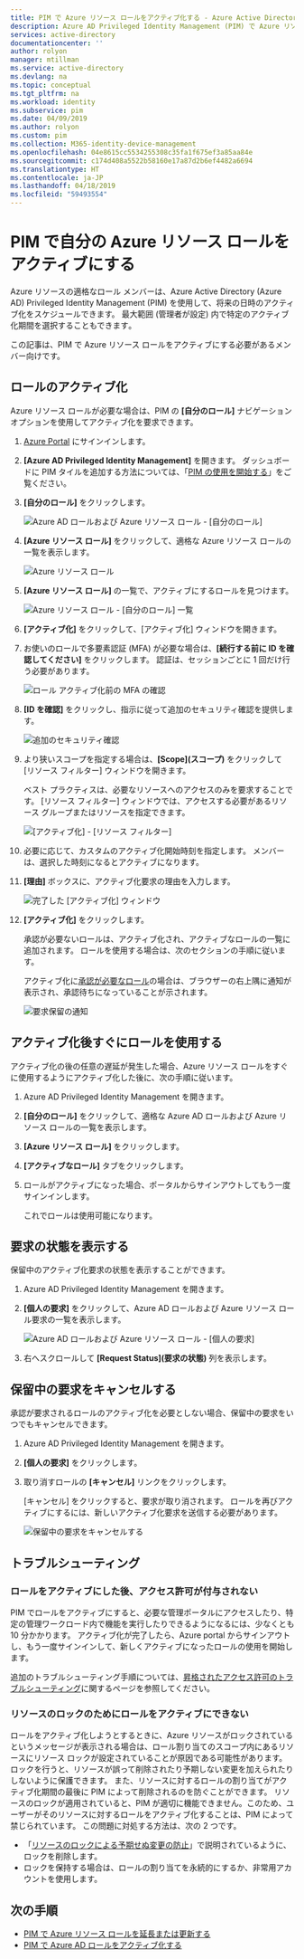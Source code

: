 ```yaml
---
title: PIM で Azure リソース ロールをアクティブ化する - Azure Active Directory | Microsoft Docs
description: Azure AD Privileged Identity Management (PIM) で Azure リソース ロールをアクティブにする方法を説明します。
services: active-directory
documentationcenter: ''
author: rolyon
manager: mtillman
ms.service: active-directory
ms.devlang: na
ms.topic: conceptual
ms.tgt_pltfrm: na
ms.workload: identity
ms.subservice: pim
ms.date: 04/09/2019
ms.author: rolyon
ms.custom: pim
ms.collection: M365-identity-device-management
ms.openlocfilehash: 04e8615cc5534255308c35fa1f675ef3a85aa84e
ms.sourcegitcommit: c174d408a5522b58160e17a87d2b6ef4482a6694
ms.translationtype: HT
ms.contentlocale: ja-JP
ms.lasthandoff: 04/18/2019
ms.locfileid: "59493554"
---
```

# <a name="activate-my-azure-resource-roles-in-pim"></a>PIM で自分の Azure リソース ロールをアクティブにする

Azure リソースの適格なロール メンバーは、Azure Active Directory (Azure AD) Privileged Identity Management (PIM) を使用して、将来の日時のアクティブ化をスケジュールできます。 最大範囲 (管理者が設定) 内で特定のアクティブ化期間を選択することもできます｡

この記事は、PIM で Azure リソース ロールをアクティブにする必要があるメンバー向けです。

## <a name="activate-a-role"></a>ロールのアクティブ化

Azure リソース ロールが必要な場合は、PIM の **[自分のロール]** ナビゲーション オプションを使用してアクティブ化を要求できます。

1. [Azure Portal](https://portal.azure.com/) にサインインします。

1. **[Azure AD Privileged Identity Management]** を開きます。 ダッシュボードに PIM タイルを追加する方法については、「[PIM の使用を開始する](pim-getting-started.md)」をご覧ください。

1. **[自分のロール]** をクリックします。

    ![Azure AD ロールおよび Azure リソース ロール - [自分のロール]](./media/pim-resource-roles-activate-your-roles/resources-my-roles.png)

1. **[Azure リソース ロール]** をクリックして、適格な Azure リソース ロールの一覧を表示します。

   ![Azure リソース ロール](./media/pim-resource-roles-activate-your-roles/resources-my-roles-azure-resources.png) 

1. **[Azure リソース ロール]** の一覧で、アクティブにするロールを見つけます。

    ![Azure リソース ロール - [自分のロール] 一覧](./media/pim-resource-roles-activate-your-roles/resources-my-roles-activate.png)

1. **[アクティブ化]** をクリックして、[アクティブ化] ウィンドウを開きます。

1. お使いのロールで多要素認証 (MFA) が必要な場合は、**[続行する前に ID を確認してください]** をクリックします。 認証は、セッションごとに 1 回だけ行う必要があります。

    ![ロール アクティブ化前の MFA の確認](./media/pim-resource-roles-activate-your-roles/resources-my-roles-mfa.png)

1. **[ID を確認]** をクリックし、指示に従って追加のセキュリティ確認を提供します。

    ![追加のセキュリティ確認](./media/pim-resource-roles-activate-your-roles/resources-mfa-enter-code.png)

1. より狭いスコープを指定する場合は、**[Scope]\(スコープ\)** をクリックして [リソース フィルター] ウィンドウを開きます。

    ベスト プラクティスは、必要なリソースへのアクセスのみを要求することです。 [リソース フィルター] ウィンドウでは、アクセスする必要があるリソース グループまたはリソースを指定できます。

    ![[アクティブ化] - [リソース フィルター]](./media/pim-resource-roles-activate-your-roles/resources-my-roles-resource-filter.png)

1. 必要に応じて、カスタムのアクティブ化開始時刻を指定します。 メンバーは、選択した時刻になるとアクティブになります。

1. **[理由]** ボックスに、アクティブ化要求の理由を入力します。

    ![完了した [アクティブ化] ウィンドウ](./media/pim-resource-roles-activate-your-roles/resources-my-roles-activate-done.png)

1. **[アクティブ化]** をクリックします。

    承認が必要ないロールは、アクティブ化され、アクティブなロールの一覧に追加されます。 ロールを使用する場合は、次のセクションの手順に従います。

    アクティブ化に[承認が必要なロール](pim-resource-roles-approval-workflow.md)の場合は、ブラウザーの右上隅に通知が表示され、承認待ちになっていることが示されます。

    ![要求保留の通知](./media/pim-resource-roles-activate-your-roles/resources-my-roles-activate-notification.png)

## <a name="use-a-role-immediately-after-activation"></a>アクティブ化後すぐにロールを使用する

アクティブ化の後の任意の遅延が発生した場合、Azure リソース ロールをすぐに使用するようにアクティブ化した後に、次の手順に従います。

1. Azure AD Privileged Identity Management を開きます。

1. **[自分のロール]** をクリックして、適格な Azure AD ロールおよび Azure リソース ロールの一覧を表示します。

1. **[Azure リソース ロール]** をクリックします。

1. **[アクティブなロール]** タブをクリックします。

1. ロールがアクティブになった場合、ポータルからサインアウトしてもう一度サインインします。

    これでロールは使用可能になります。

## <a name="view-the-status-of-your-requests"></a>要求の状態を表示する

保留中のアクティブ化要求の状態を表示することができます。

1. Azure AD Privileged Identity Management を開きます。

1. **[個人の要求]** をクリックして、Azure AD ロールおよび Azure リソース ロール要求の一覧を表示します。

    ![Azure AD ロールおよび Azure リソース ロール - [個人の要求]](./media/pim-resource-roles-activate-your-roles/resources-my-requests.png)

1. 右へスクロールして **[Request Status]\(要求の状態\)** 列を表示します。

## <a name="cancel-a-pending-request"></a>保留中の要求をキャンセルする

承認が要求されるロールのアクティブ化を必要としない場合、保留中の要求をいつでもキャンセルできます。

1. Azure AD Privileged Identity Management を開きます。

1. **[個人の要求]** をクリックします。

1. 取り消すロールの **[キャンセル]** リンクをクリックします。

    [キャンセル] をクリックすると、要求が取り消されます。 ロールを再びアクティブにするには、新しいアクティブ化要求を送信する必要があります。

   ![保留中の要求をキャンセルする](./media/pim-resource-roles-activate-your-roles/resources-my-requests-cancel.png)

## <a name="troubleshoot"></a>トラブルシューティング

### <a name="permissions-not-granted-after-activating-a-role"></a>ロールをアクティブにした後、アクセス許可が付与されない

PIM でロールをアクティブにすると、必要な管理ポータルにアクセスしたり、特定の管理ワークロード内で機能を実行したりできるようになるには、少なくとも 10 分かかります。 アクティブ化が完了したら、Azure portal からサインアウトし、もう一度サインインして、新しくアクティブになったロールの使用を開始します。

追加のトラブルシューティング手順については、[昇格されたアクセス許可のトラブルシューティング](https://social.technet.microsoft.com/wiki/contents/articles/37568.troubleshooting-elevated-permissions-with-azure-ad-privileged-identity-management.aspx)に関するページを参照してください。

### <a name="cannot-activate-a-role-due-to-a-resource-lock"></a>リソースのロックのためにロールをアクティブにできない

ロールをアクティブ化しようとするときに、Azure リソースがロックされているというメッセージが表示される場合は、ロール割り当てのスコープ内にあるリソースにリソース ロックが設定されていることが原因である可能性があります。 ロックを行うと、リソースが誤って削除されたり予期しない変更を加えられたりしないように保護できます。 また、リソースに対するロールの割り当てがアクティブ化期間の最後に PIM によって削除されるのを防ぐことができます。 リソースのロックが適用されていると、PIM が適切に機能できません。このため、ユーザーがそのリソースに対するロールをアクティブ化することは、PIM によって禁じられています。 この問題に対処する方法は、次の 2 つです。

- 「[リソースのロックによる予期せぬ変更の防止](../../azure-resource-manager/resource-group-lock-resources.md)」で説明されているように、ロックを削除します。
- ロックを保持する場合は、ロールの割り当てを永続的にするか、非常用アカウントを使用します。

## <a name="next-steps"></a>次の手順

- [PIM で Azure リソース ロールを延長または更新する](pim-resource-roles-renew-extend.md)
- [PIM で Azure AD ロールをアクティブ化する](pim-how-to-activate-role.md)

